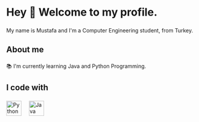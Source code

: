 <h1 align="left">Hey 👋 Welcome to my profile.</h1>

###

<p align="left">My name is Mustafa and I'm a Computer Engineering student, from Turkey. </p>

###

<h2 align="left">About me</h2>

###

<p align="left">📚 I'm currently learning Java and Python Programming. </p>

###

<h2 align="left">I code with</h2>

###

<div align="left">
  <img src="https://github.com/tetikmustafa/tetikmustafa/assets/116186850/0e57b22b-7c95-4ff8-a998-181eee00e3df" height="40" alt="Python logo"  />
  <img width="12" />
  <img src="https://github.com/tetikmustafa/tetikmustafa/assets/116186850/4a0df5fb-51a1-4f15-9f9a-4226e414e9af" height="40" alt="Java logo"  />
  <img width="12" />
</div>

###
